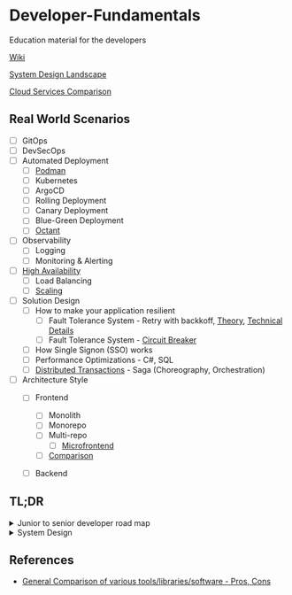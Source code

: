 # Developer-Fundamentals
Education material for the developers


[Wiki](https://github.com/FullstackCodingGuy/Developer-Fundamentals/wiki)

[System Design Landscape](https://github.com/FullstackCodingGuy/Developer-Fundamentals/wiki/System-Design-%E2%80%90-Landscape)

[Cloud Services Comparison](https://github.com/FullstackCodingGuy/Developer-Fundamentals/wiki/Cloud-Services-Comparison)

## Real World Scenarios

- [ ] GitOps
- [ ] DevSecOps
- [ ] Automated Deployment
  - [ ] [Podman](https://github.com/FullstackCodingGuy/Developer-Fundamentals/wiki/Podman)
  - [ ] Kubernetes
  - [ ] ArgoCD
  - [ ] Rolling Deployment
  - [ ] Canary Deployment
  - [ ] Blue-Green Deployment
  - [ ] [Octant](https://octant.dev/)
- [ ] Observability
  - [ ] Logging
  - [ ] Monitoring & Alerting
- [ ] [High Availability](https://github.com/FullstackCodingGuy/Developer-Fundamentals/wiki/High-Availability-%7C-Fault-Tolerance-%7C-Durability)
  - [ ] Load Balancing
  - [ ] [Scaling](https://github.com/FullstackCodingGuy/Developer-Fundamentals/wiki/System-Design-%E2%80%90-Scaling)
- [ ] Solution Design
  - [ ] How to make your application resilient
    - [ ] Fault Tolerance System - Retry with backkoff, [Theory](https://github.com/FullstackCodingGuy/Developer-Fundamentals/wiki/Fault-Tolerance-%E2%80%90-Retry-with-Backoff), [Technical Details](https://github.com/FullstackCodingGuy/Developer-Fundamentals/tree/main/design-patterns/retry-backoff)
    - [ ] Fault Tolerance System - [Circuit Breaker](https://github.com/FullstackCodingGuy/Developer-Fundamentals/wiki/Fault-Tolerance-%E2%80%90-Circuit-Breaker) 
  - [ ] How Single Signon (SSO) works
  - [ ] Performance Optimizations - C#, SQL
  - [ ] [Distributed Transactions](https://github.com/FullstackCodingGuy/Developer-Fundamentals/wiki/Distributed-Transactions) - Saga (Choreography, Orchestration)
- [ ] Architecture Style
  - [ ] Frontend
    - [ ] Monolith
    - [ ] Monorepo
    - [ ] Multi-repo
      - [ ] [Microfrontend](https://github.com/FullstackCodingGuy/Developer-Fundamentals/wiki/MFE-(Micro-Front-End)-UI)
    - [ ] [Comparison](https://medium.com/@magenta2127/monorepo-vs-multi-repo-vs-monolith-7c4a5f476009)
  - [ ] Backend


## TL;DR


<details>
<summary>Junior to senior developer road map</summary>

![SmartSelect_20250203_191015_LinkedIn](https://github.com/user-attachments/assets/eaa21775-0ef0-4555-af6a-54a6162281a9)

</details>


<details>
<summary>System Design</summary>

![Ghk8uxCaoAA_n8X](https://github.com/user-attachments/assets/9015fc1b-1259-42bb-8e55-cadd69675dca)

• Key Fundamentals: 
1. Scalability: https://lnkd.in/gpge_z76
2. Latency vs Throughput: https://lnkd.in/g_amhAtN
3. CAP Theorem: https://lnkd.in/g3hmVamx
4. ACID Transactions: https://lnkd.in/gMe2JqaF
5. Rate Limiting: https://lnkd.in/gWsTDR3m
6. API Design: https://lnkd.in/ghYzrr8q
7. Strong vs Eventual Consistency: https://lnkd.in/gJ-uXQXZ
8. Distributed Tracing: https://lnkd.in/d6r5RdXG
9. Synchronous vs. asynchronous communications: https://lnkd.in/gC3F2nvr
10. Batch Processing vs Stream Processing: https://lnkd.in/g4_MzM4s
11. Databases: https://lnkd.in/gti8gjpz
12. Horizontal vs Vertical Scaling: https://lnkd.in/gAH2e9du
13. Caching: https://lnkd.in/gC9piQbJ
14. Distributed Caching: https://lnkd.in/g7WKydNg
15. Load Balancing: https://lnkd.in/gQaa8sXK
16. SQL vs NoSQL: https://lnkd.in/g3WC_yxn
17. Database Scaling: https://lnkd.in/gAXpSyWQ
18. Data Replication: https://lnkd.in/gVAJxTpS
19. Data Redundancy: https://lnkd.in/gNN7TF7n
20. Database Sharding: https://lnkd.in/gMqqc6x9
21. Database Index's: https://lnkd.in/gCeshYVt
23. WebSocket: https://lnkd.in/g76Gv2KQ
24. API Gateway: https://lnkd.in/gnsJGJaM
25. Message Queues: https://lnkd.in/gTzY6uk8

• Design Patterns:

1. https://lnkd.in/g5xXEsyb
2. https://lnkd.in/gPBKWucA
3. https://lnkd.in/gBmu2Z7h
4. https://lnkd.in/gHtg_wZ6
5. https://lnkd.in/gVVSCYvN
6. https://lnkd.in/gQ3ZCNgX
7. https://lnkd.in/gFbuxsQZ
8. https://lnkd.in/gF-tRnQR
9. https://lnkd.in/gJBUrcgm
10. https://lnkd.in/gCkgTjQh
11. https://lnkd.in/gPJCscbj
12. https://lnkd.in/gzJDEMt9
13. https://lnkd.in/g6Ma6VyB
14. https://lnkd.in/gPwejHqP
15. https://lnkd.in/gxqrdgBw
16. https://lnkd.in/gp7neH2D
17. https://lnkd.in/gXYHNniN
18. https://lnkd.in/gm6qqNPc
19. https://lnkd.in/gqjWa9tw
20. https://lnkd.in/g2MBCiE3
21. https://lnkd.in/gKjhZ8cK
22. https://lnkd.in/gRB_kBZS
23. https://lnkd.in/g7k9wJkX
24. https://lnkd.in/gYz9Nsvi
25. https://lnkd.in/gKd_zK-N
26. https://lnkd.in/ggZJR3a3
27. https://lnkd.in/g3E_rGrA
28. https://lnkd.in/gsbetRE3
29. https://lnkd.in/gczTCFNp
30. https://lnkd.in/gh7b4bDt

• Architecture Patterns
1. Event-Driven Architecture: https://lnkd.in/dp8CPvey
2. Client-Server Architecture: https://lnkd.in/dAARQYzq
3. Serverless Architecture: https://lnkd.in/gQNAXKkb
4. Microservices Architecture: https://lnkd.in/gFXUrz_T

</details>




## References 
- [General Comparison of various tools/libraries/software - Pros, Cons](https://github.com/FullstackCodingGuy/Developer-Fundamentals/wiki/Fundamentals#general-comparison-of-various-toolslibrariessoftware---pros-cons)
